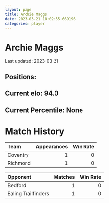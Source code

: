 ```yaml
---  
layout: page  
title: Archie Maggs  
date: 2023-03-21 18:02:55.669196  
categories: player  
---
```

# Archie Maggs


Last updated: 2023-03-21
## Positions: 

## Current elo: 94.0

## Current Percentile: None

# Match History


| Team     |   Appearances |   Win Rate |
|:---------|--------------:|-----------:|
| Coventry |             1 |          0 |
| Richmond |             1 |          0 |

| Opponent            |   Matches |   Win Rate |
|:--------------------|----------:|-----------:|
| Bedford             |         1 |          0 |
| Ealing Trailfinders |         1 |          0 |